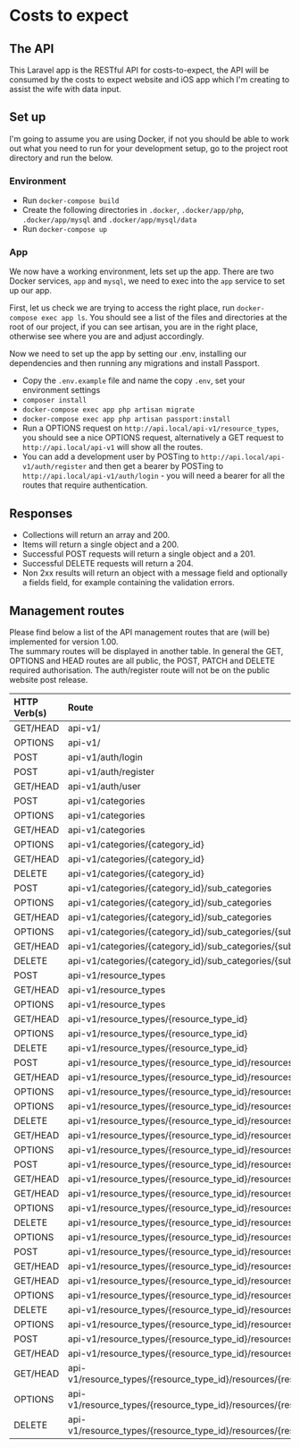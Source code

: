 # Costs to expect

## The API

This Laravel app is the RESTful API for costs-to-expect, the API will be consumed by the 
costs to expect website and iOS app which I'm creating to assist the wife with data input.

## Set up

I'm going to assume you are using Docker, if not you should be able to work out what you need to run for your 
development setup, go to the project root directory and run the below.

### Environment

* Run `docker-compose build`
* Create the following directories in `.docker`, `.docker/app/php`, `.docker/app/mysql` and `.docker/app/mysql/data`
* Run `docker-compose up`

### App

We now have a working environment, lets set up the app. There are two Docker services, `app` and `mysql`, we need to 
exec into the `app` service to set up our app.

First, let us check we are trying to access the right place, run `docker-compose exec app ls`. You should see a list 
of the files and directories at the root of our project, if you can see artisan, you are in the right place, 
otherwise see where you are and adjust accordingly.

Now we need to set up the app by setting our .env, installing our dependencies and then running any migrations and 
install Passport.

* Copy the `.env.example` file and name the copy `.env`, set  your environment settings
* `composer install`
* `docker-compose exec app php artisan migrate`
* `docker-compose exec app php artisan passport:install`
* Run a OPTIONS request on `http://api.local/api-v1/resource_types`, you should see a nice OPTIONS request, 
alternatively a GET request to `http://api.local/api-v1` will show all the routes.
* You can add a development user by POSTing to `http://api.local/api-v1/auth/register` and then get a bearer by 
POSTing to `http://api.local/api-v1/auth/login` - you will need a bearer for all the routes that require authentication.

## Responses

* Collections will return an array and 200.
* Items will return a single object and a 200.
* Successful POST requests will return a single object and a 201.
* Successful DELETE requests will return a 204.
* Non 2xx results will return an object with a message field and optionally a fields field, for example containing 
the validation errors.

## Management routes

Please find below a list of the API management routes that are (will be) implemented for version 1.00.  
The summary routes will be displayed in another table. In general the GET, OPTIONS and HEAD routes are all public, 
the POST, PATCH and DELETE required authorisation. The auth/register route will not be on the public website 
post release. 

| HTTP Verb(s) | Route |
| :--- | :--- |
| GET/HEAD | api-v1/ |
| OPTIONS  | api-v1/ | 
| POST     | api-v1/auth/login |
| POST     | api-v1/auth/register |
| GET/HEAD | api-v1/auth/user |
| POST     | api-v1/categories |
| OPTIONS  | api-v1/categories |
| GET/HEAD | api-v1/categories |
| OPTIONS  | api-v1/categories/{category_id} |
| GET/HEAD | api-v1/categories/{category_id} |
| DELETE   | api-v1/categories/{category_id} |
| POST     | api-v1/categories/{category_id}/sub_categories |
| OPTIONS  | api-v1/categories/{category_id}/sub_categories |
| GET/HEAD | api-v1/categories/{category_id}/sub_categories |
| OPTIONS  | api-v1/categories/{category_id}/sub_categories/{sub_category_id} |
| GET/HEAD | api-v1/categories/{category_id}/sub_categories/{sub_category_id} |
| DELETE   | api-v1/categories/{category_id}/sub_categories/{sub_category_id} |
| POST     | api-v1/resource_types |
| GET/HEAD | api-v1/resource_types |
| OPTIONS  | api-v1/resource_types |
| GET/HEAD | api-v1/resource_types/{resource_type_id} |
| OPTIONS  | api-v1/resource_types/{resource_type_id} | 
| DELETE   | api-v1/resource_types/{resource_type_id} |
| POST     | api-v1/resource_types/{resource_type_id}/resources |
| GET/HEAD | api-v1/resource_types/{resource_type_id}/resources |
| OPTIONS  | api-v1/resource_types/{resource_type_id}/resources |
| OPTIONS  | api-v1/resource_types/{resource_type_id}/resources/{resource_id} |
| DELETE   | api-v1/resource_types/{resource_type_id}/resources/{resource_id} |
| GET/HEAD | api-v1/resource_types/{resource_type_id}/resources/{resource_id} |
| OPTIONS  | api-v1/resource_types/{resource_type_id}/resources/{resource_id}/items |
| POST     | api-v1/resource_types/{resource_type_id}/resources/{resource_id}/items |
| GET/HEAD | api-v1/resource_types/{resource_type_id}/resources/{resource_id}/items |
| GET/HEAD | api-v1/resource_types/{resource_type_id}/resources/{resource_id}/items/{item_id} |
| OPTIONS  | api-v1/resource_types/{resource_type_id}/resources/{resource_id}/items/{item_id} |
| DELETE   | api-v1/resource_types/{resource_type_id}/resources/{resource_id}/items/{item_id} |
| OPTIONS  | api-v1/resource_types/{resource_type_id}/resources/{resource_id}/items/{item_id}/category |
| POST     | api-v1/resource_types/{resource_type_id}/resources/{resource_id}/items/{item_id}/category |
| GET/HEAD | api-v1/resource_types/{resource_type_id}/resources/{resource_id}/items/{item_id}/category |
| GET/HEAD | api-v1/resource_types/{resource_type_id}/resources/{resource_id}/items/{item_id}/category/{item_category_id} |
| OPTIONS  | api-v1/resource_types/{resource_type_id}/resources/{resource_id}/items/{item_id}/category/{item_category_id} |
| DELETE   | api-v1/resource_types/{resource_type_id}/resources/{resource_id}/items/{item_id}/category/{item_category_id} |
| OPTIONS  | api-v1/resource_types/{resource_type_id}/resources/{resource_id}/items/{item_id}/category/{item_category_id}/sub_category |
| POST     | api-v1/resource_types/{resource_type_id}/resources/{resource_id}/items/{item_id}/category/{item_category_id}/sub_category |
| GET/HEAD | api-v1/resource_types/{resource_type_id}/resources/{resource_id}/items/{item_id}/category/{item_category_id}/sub_category |
| GET/HEAD | api-v1/resource_types/{resource_type_id}/resources/{resource_id}/items/{item_id}/category/{item_category_id}/sub_category/{sub_category_id} |
| OPTIONS  | api-v1/resource_types/{resource_type_id}/resources/{resource_id}/items/{item_id}/category/{item_category_id}/sub_category/{sub_category_id} |
| DELETE   | api-v1/resource_types/{resource_type_id}/resources/{resource_id}/items/{item_id}/category/{item_category_id}/sub_category/{sub_category_id} |
